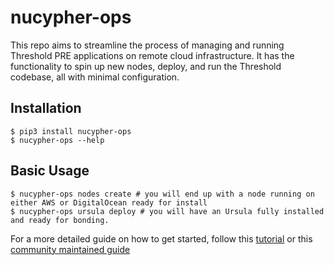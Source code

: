 # nucypher-ops

This repo aims to streamline the process of managing and running Threshold PRE applications on remote cloud infrastructure.
It has the functionality to spin up new nodes, deploy, and run the Threshold codebase, all with minimal configuration.
## Installation
```
$ pip3 install nucypher-ops
$ nucypher-ops --help
```


## Basic Usage 
```
$ nucypher-ops nodes create # you will end up with a node running on either AWS or DigitalOcean ready for install
$ nucypher-ops ursula deploy # you will have an Ursula fully installed and ready for bonding.
```

For a more detailed guide on how to get started, follow this [tutorial](https://docs.nucypher.com/en/latest/pre_application/cloud_node_management.html) or this [community maintained guide](https://promethium.dev/t/nucypher-ops/)

